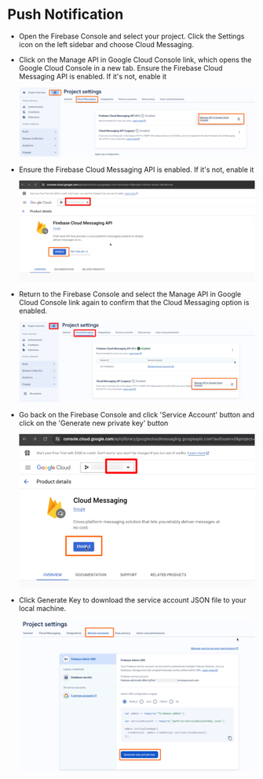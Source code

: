 # Push Notification

- Open the Firebase Console and select your project. Click the Settings icon on the left sidebar and choose Cloud Messaging.

- Click on the Manage API in Google Cloud Console link, which opens the Google Cloud Console in a new tab. Ensure the Firebase Cloud Messaging API is enabled. If it's not, enable it

  ![Web Master Cover Photo](./img/08.png)

- Ensure the Firebase Cloud Messaging API is enabled. If it's not, enable it

  ![Web Master Cover Photo](./img/09.png)

- Return to the Firebase Console and select the Manage API in Google Cloud Console link again to confirm that the Cloud Messaging option is enabled.

  ![Web Master Cover Photo](./img/10.png)

- Go back on the Firebase Console and click 'Service Account' button and click on the 'Generate new private key' button

  ![Web Master Cover Photo](./img/11.png)

- Click Generate Key to download the service account JSON file to your local machine.

  ![Web Master Cover Photo](./img/12.png)
